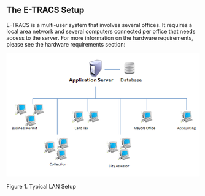 ## The E-TRACS Setup

E-TRACS is a multi-user system that involves several offices. It
requires a local area network and several computers connected per office
that needs access to the server. For more information on the hardware
requirements, please see the hardware requirements section:

![image|512x397,100%](images\image1.png)


<!-- <img src="images\image1.png" width="100px" height="100" /> -->

Figure 1. Typical LAN Setup